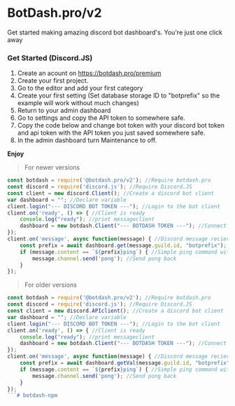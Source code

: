 # BotDash.pro/v2
Get started making amazing discord bot dashboard's. You're just one click away

### Get Started (Discord.JS)
1. Create an acount on https://botdash.pro/premium
2. Create your first project.
3. Go to the editor and add your first category
4. Create your first setting (Set database storage ID to "botprefix" so the example will work without much changes)
5. Return to your admin dashboard
6. Go to settings and copy the API token to somewhere safe.
7. Copy the code below and change bot token with your discord bot token and api token with the API token you just saved somewhere safe.
8. In the admin dashboard turn Maintenance to off.

**Enjoy**

> For newer versions
```js
const botdash = require('@botdash.pro/v2'); //Require botdash.pro
const discord = require('discord.js'); //Require Discord.JS
const client = new discord.Client(); //Create a discord bot client
var dashboard = ""; //Declare variable
client.login("--- DISCORD BOT TOKEN ---"); //Login to the bot client
client.on('ready', () => { //Client is ready
    console.log("ready"); //print messageclient
    dashboard = new botdash.Client("--- BOTDASH TOKEN ---"); //Connect to botdash with a discord.js 
});
client.on('message', async function(message) { //Discord message recieved
    const prefix = await dashboard.get(message.guild.id, "botprefix"); //Get a value (getVal still works!)
    if (message.content == `${prefix}ping`) { //Simple ping command with customizable prefix
        message.channel.send('pong'); //Send pong back 
    }
});
```

> For older versions

```js
const botdash = require('@botdash.pro/v2'); //Require botdash.pro
const discord = require('discord.js'); //Require Discord.JS
const client = new discord.APIclient(); //Create a discord bot client
var dashboard = ""; //Declare variable
client.login("--- DISCORD BOT TOKEN ---"); //Login to the bot client
client.on('ready', () => { //Client is ready
    console.log("ready"); //print messageclient
    dashboard = new botdash.Client("--- BOTDASH TOKEN ---"); //Connect to botdash with a discord.js 
});
client.on('message', async function(message) { //Discord message recieved
    const prefix = await dashboard.getVal(message.guild.id, "botprefix"); //Get a value (get works!)
    if (message.content == `${prefix}ping`) { //Simple ping command with customizable prefix
        message.channel.send('pong'); //Send pong back 
    }
});
```# botdash-npm
